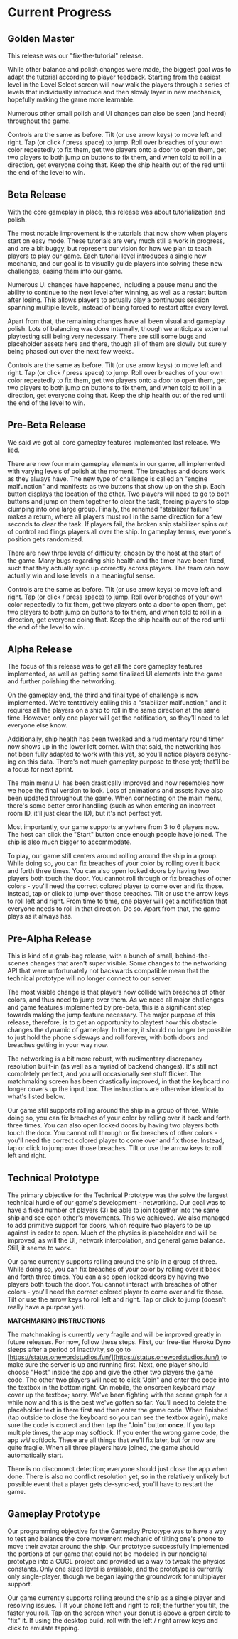 # Current Progress

## Golden Master

This release was our "fix-the-tutorial" release.

While other balance and polish changes were made, the biggest goal was to adapt the tutorial according to player feedback. Starting from the easiest level in the Level Select screen will now walk the players through a series of levels that individually introduce and then slowly layer in new mechanics, hopefully making the game more learnable.

Numerous other small polish and UI changes can also be seen (and heard) throughout the game.

Controls are the same as before. Tilt (or use arrow keys) to move left and right. Tap (or click / press space) to jump. Roll over breaches of your own color repeatedly to fix them, get two players onto a door to open them, get two players to both jump on buttons to fix them, and when told to roll in a direction, get everyone doing that. Keep the ship health out of the red until the end of the level to win.

## Beta Release

With the core gameplay in place, this release was about tutorialization and polish.

The most notable improvement is the tutorials that now show when players start on easy mode. These tutorials are very much still a work in progress, and are a bit buggy, but represent our vision for how we plan to teach players to play our game. Each tutorial level introduces a single new mechanic, and our goal is to visually guide players into solving these new challenges, easing them into our game.

Numerous UI changes have happened, including a pause menu and the ability to continue to the next level after winning, as well as a restart button after losing. This allows players to actually play a continuous session spanning multiple levels, instead of being forced to restart after every level.

Apart from that, the remaining changes have all been visual and gameplay polish. Lots of balancing was done internally, though we anticipate external playtesting still being very necessary. There are still some bugs and placeholder assets here and there, though all of them are slowly but surely being phased out over the next few weeks.

Controls are the same as before. Tilt (or use arrow keys) to move left and right. Tap (or click / press space) to jump. Roll over breaches of your own color repeatedly to fix them, get two players onto a door to open them, get two players to both jump on buttons to fix them, and when told to roll in a direction, get everyone doing that. Keep the ship health out of the red until the end of the level to win.

## Pre-Beta Release

We said we got all core gameplay features implemented last release. We lied.

There are now four main gameplay elements in our game, all implemented with varying levels of polish at the moment. The breaches and doors work as they always have. The new type of challenge is called an "engine malfunction" and manifests as two buttons that show up on the ship. Each button displays the location of the other. Two players will need to go to both buttons and jump on them together to clear the task, forcing players to stop clumping into one large group. Finally, the renamed "stabilizer failure" makes a return, where all players must roll in the same direction for a few seconds to clear the task. If players fail, the broken ship stabilizer spins out of control and flings players all over the ship. In gameplay terms, everyone's position gets randomized.

There are now three levels of difficulty, chosen by the host at the start of the game. Many bugs regarding ship health and the timer have been fixed, such that they actually sync up correctly across players. The team can now actually win and lose levels in a meaningful sense.

Controls are the same as before. Tilt (or use arrow keys) to move left and right. Tap (or click / press space) to jump. Roll over breaches of your own color repeatedly to fix them, get two players onto a door to open them, get two players to both jump on buttons to fix them, and when told to roll in a direction, get everyone doing that. Keep the ship health out of the red until the end of the level to win.

## Alpha Release

The focus of this release was to get all the core gameplay features implemented, as well as getting some finalized UI elements into the game and further polishing the networking.

On the gameplay end, the third and final type of challenge is now implemented. We're tentatively calling this a "stabilizer malfunction," and it requires all the players on a ship to roll in the same direction at the same time. However, only one player will get the notification, so they'll need to let everyone else know.

Additionally, ship health has been tweaked and a rudimentary round timer now shows up in the lower left corner. With that said, the networking has not been fully adapted to work with this yet, so you'll notice players desync-ing on this data. There's not much gameplay purpose to these yet; that'll be a focus for next sprint.

The main menu UI has been drastically improved and now resembles how we hope the final version to look. Lots of animations and assets have also been updated throughout the game. When connecting on the main menu, there's some better error handling (such as when entering an incorrect room ID, it'll just clear the ID), but it's not perfect yet.

Most importantly, our game supports anywhere from 3 to 6 players now. The host can click the "Start" button once enough people have joined. The ship is also much bigger to accommodate.

To play, our game still centers around rolling around the ship in a group. While doing so, you can fix breaches of your color by rolling over it back and forth three times. You can also open locked doors by having two players both touch the door. You cannot roll through or fix breaches of other colors - you'll need the correct colored player to come over and fix those. Instead, tap or click to jump over those breaches. Tilt or use the arrow keys to roll left and right. From time to time, one player will get a notification that everyone needs to roll in that direction. Do so. Apart from that, the game plays as it always has.

## Pre-Alpha Release

This is kind of a grab-bag release, with a bunch of small, behind-the-scenes changes that aren't super visible. Some changes to the networking API that were unfortunately not backwards compatible mean that the technical prototype will no longer connect to our server.

The most visible change is that players now collide with breaches of other colors, and thus need to jump over them. As we need all major challenges and game features implemented by pre-beta, this is a significant step towards making the jump feature necessary. The major purpose of this release, therefore, is to get an opportunity to playtest how this obstacle changes the dynamic of gameplay.  In theory, it should no longer be possible to just hold the phone sideways and roll forever, with both doors and breaches getting in your way now.

The networking is a bit more robust, with rudimentary discrepancy resolution built-in (as well as a myriad of backend changes). It's still not completely perfect, and you will occasionally see stuff flicker. The matchmaking screen has been drastically improved, in that the keyboard no longer covers up the input box. The instructions are otherwise identical to what's listed below.

Our game still supports rolling around the ship in a group of three. While doing so, you can fix breaches of your color by rolling over it back and forth three times. You can also open locked doors by having two players both touch the door. You cannot roll through or fix breaches of other colors - you'll need the correct colored player to come over and fix those. Instead, tap or click to jump over those breaches. Tilt or use the arrow keys to roll left and right.

## Technical Prototype

The primary objective for the Technical Prototype was the solve the largest technical hurdle of our game's development - networking. Our goal was to have a fixed number of players (3) be able to join together into the same ship and see each other's movements. This we achieved. We also managed to add primitive support for doors, which require two players to be up against in order to open. Much of the physics is placeholder and will be improved, as will the UI, network interpolation, and general game balance. Still, it seems to work.

Our game currently supports rolling around the ship in a group of three. While doing so, you can fix breaches of your color by rolling over it back and forth three times. You can also open locked doors by having two players both touch the door. You cannot interact with breaches of other colors - you'll need the correct colored player to come over and fix those. Tilt or use the arrow keys to roll left and right. Tap or click to jump (doesn't really have a purpose yet).

**MATCHMAKING INSTRUCTIONS**

The matchmaking is currently very fragile and will be improved greatly in future releases. For now, follow these steps. First, our free-tier Heroku Dyno sleeps after a period of inactivity, so go to [https://status.onewordstudios.fun/](https://status.onewordstudios.fun/) to make sure the server is up and running first. Next, one player should choose "Host" inside the app and give the other two players the game code. The other two players will need to click "Join" and enter the code into the textbox in the bottom right. On mobile, the onscreen keyboard may cover up the textbox; sorry. We've been fighting with the scene graph for a while now and this is the best we've gotten so far. You'll need to delete the placeholder text in there first and then enter the game code. When finished (tap outside to close the keyboard so you can see the textbox again), make sure the code is correct and then tap the "Join" button **once**. If you tap multiple times, the app may softlock. If you enter the wrong game code, the app *will* softlock. These are all things that we'll fix later, but for now are quite fragile. When all three players have joined, the game should automatically start.

There is no disconnect detection; everyone should just close the app when done. There is also no conflict resolution yet, so in the relatively unlikely but possible event that a player gets de-sync-ed, you'll have to restart the game.

## Gameplay Prototype

Our programming objective for the Gameplay Prototype was to have a way to test and balance the core movement mechanic of tilting one's phone to move their avatar around the ship. Our prototype successfully implemented the portions of our game that could not be modeled in our nondigital prototype into a CUGL project and provided us a way to tweak the physics constants. Only one sized level is available, and the prototype is currently only single-player, though we began laying the groundwork for multiplayer support.

Our game currently supports rolling around the ship as a single player and resolving issues. Tilt your phone left and right to roll; the further you tilt, the faster you roll. Tap on the screen when your donut is above a green circle to "fix" it. If using the desktop build, roll with the left / right arrow keys and click to emulate tapping.